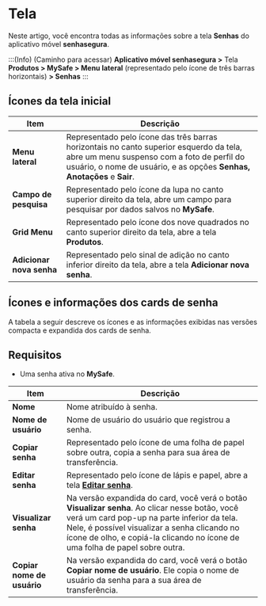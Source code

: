 # Tela

Neste artigo, você encontra todas as informações sobre a tela **Senhas** do aplicativo móvel **senhasegura**.

:::(Info) (Caminho para acessar)
**Aplicativo móvel senhasegura >** Tela **Produtos > MySafe > Menu lateral** (representado pelo ícone de três barras horizontais) **> Senhas**
:::

## Ícones da tela inicial


| Item | Descrição |
| --- | --- |
| **Menu lateral** | Representado pelo ícone das três barras horizontais no canto superior esquerdo da tela, abre um menu suspenso com a foto de perfil do usuário, o nome de usuário, e as opções **Senhas, Anotações** e **Sair**.  |
| **Campo de pesquisa** | Representado pelo ícone da lupa no canto superior direito da tela, abre um campo para pesquisar por dados salvos no **MySafe**.  |
| **Grid Menu** | Representado pelo ícone dos nove quadrados no canto superior direito da tela, abre a tela **Produtos**.  |
| **Adicionar nova senha** | Representado pelo sinal de adição no canto inferior direito da tela, abre a tela **Adicionar nova senha**. |

## Ícones e informações dos cards de senha

A tabela a seguir descreve os ícones e as informações exibidas nas versões compacta e expandida dos cards de senha.


## Requisitos


* Uma senha ativa no **MySafe**. 



| Item | Descrição |
| --- | --- |
| **Nome** | Nome atribuído à senha. |
| **Nome de usuário** | Nome de usuário do usuário que registrou a senha. |
| **Copiar senha** | Representado pelo ícone de uma folha de papel sobre outra, copia a senha para sua área de transferência. |
| **Editar senha** | Representado pelo ícone de lápis e papel, abre a tela **[Editar senha](/v3-32/docs/pt/senhasegura-mobile-app-add-edit-password-screens)**. |
| **Visualizar senha** | Na versão expandida do card, você verá o botão **Visualizar senha**. Ao clicar nesse botão, você verá um card pop-up na parte inferior da tela. Nele, é possível visualizar a senha clicando no ícone de olho, e copiá-la clicando no ícone de uma folha de papel sobre outra. |
| **Copiar nome de usuário** | Na versão expandida do card, você verá o botão **Copiar nome de usuário**. Ele copia o nome de usuário da senha para a sua área de transferência.  |